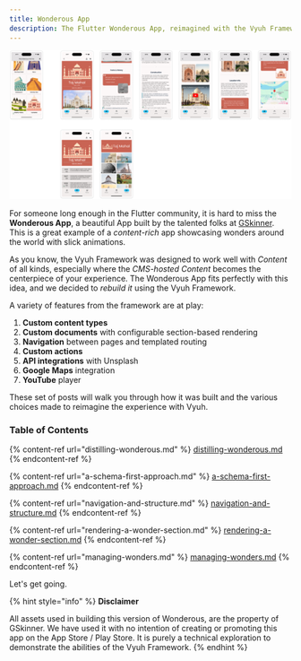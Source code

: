 ```yaml
---
title: Wonderous App
description: The Flutter Wonderous App, reimagined with the Vyuh Framework
---
```


![](images/cover.png)

For someone long enough in the Flutter community, it is hard to miss the
**Wonderous App**, a beautiful App built by the talented folks at
[GSkinner](https://flutter.gskinner.com/wonderous/). This is a great example of
a _content-rich_ app showcasing wonders around the world with slick animations.

As you know, the Vyuh Framework was designed to work well with _Content_ of all
kinds, especially where the _CMS-hosted Content_ becomes the centerpiece of your
experience. The Wonderous App fits perfectly with this idea, and we decided to
_rebuild it_ using the Vyuh Framework.

A variety of features from the framework are at play:

1. **Custom content types**
2. **Custom documents** with configurable section-based rendering
3. **Navigation** between pages and templated routing
4. **Custom actions**
5. **API integrations** with Unsplash
6. **Google Maps** integration
7. **YouTube** player

These set of posts will walk you through how it was built and the various
choices made to reimagine the experience with Vyuh.

### Table of Contents

{% content-ref url="distilling-wonderous.md" %}
[distilling-wonderous.md](distilling-wonderous.md) {% endcontent-ref %}

{% content-ref url="a-schema-first-approach.md" %}
[a-schema-first-approach.md](a-schema-first-approach.mdx) {% endcontent-ref %}

{% content-ref url="navigation-and-structure.md" %}
[navigation-and-structure.md](navigation-and-structure.mdx) {% endcontent-ref %}

{% content-ref url="rendering-a-wonder-section.md" %}
[rendering-a-wonder-section.md](rendering-a-wonder-section.md)
{% endcontent-ref %}

{% content-ref url="managing-wonders.md" %}
[managing-wonders.md](managing-wonders.md) {% endcontent-ref %}

Let's get going.

{% hint style="info" %} **Disclaimer**

All assets used in building this version of Wonderous, are the property of
GSkinner. We have used it with no intention of creating or promoting this app on
the App Store / Play Store. It is purely a technical exploration to demonstrate
the abilities of the Vyuh Framework. {% endhint %}
